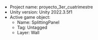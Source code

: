                                                                                                                                                                                                                                                         
<!-- UNITY CODE ASSIST INSTRUCTIONS START -->
- Project name: proyecto_3er_cuatrimestre
- Unity version: Unity 2022.3.5f1
- Active game object:
  - Name: SplittingPanel
  - Tag: Untagged
  - Layer: Wall
<!-- UNITY CODE ASSIST INSTRUCTIONS END -->